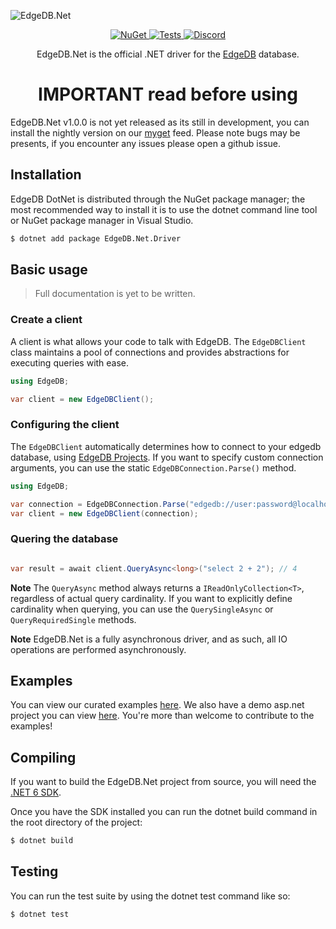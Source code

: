 ![EdgeDB.Net](https://raw.githubusercontent.com/quinchs/EdgeDB.Net/dev/branding/Banner.png)

<p align="center">
  <a href="https://www.nuget.org/packages/EdgeDB.Net.Driver/">
    <img src="https://img.shields.io/nuget/vpre/EdgeDB.Net.Driver.svg?maxAge=2592000?style=plastic" alt="NuGet">
  </a>
  <a href="https://github.com/edgedb/edgedb-net/actions/workflows/tests.yml">
    <img src="https://github.com/edgedb/edgedb-net/actions/workflows/tests.yml/badge.svg?branch=dev" alt="Tests">
  </a>
  <a href="https://discord.gg/tM4EpAaeSq">
    <img src="https://discord.com/api/guilds/841451783728529451/widget.png" alt="Discord">
  </a>
  
  <p align="center">
    EdgeDB.Net is the official .NET driver for the <a href="https://edgedb.com">EdgeDB</a> database.
  </p>
</p>

<h1 align="center">IMPORTANT read before using</h1>

EdgeDB.Net v1.0.0 is not yet released as its still in development, you can install the nightly version on our [myget](https://www.myget.org/feed/edgedb-net/package/nuget/EdgeDB.Net.Driver) feed. Please note bugs may be presents, if you encounter any issues please open a github issue.


## Installation

EdgeDB DotNet is distributed through the NuGet package manager; the most recommended way to install 
it is to use the dotnet command line tool or NuGet package manager in Visual Studio.

```bash
$ dotnet add package EdgeDB.Net.Driver
```

## Basic usage

> Full documentation is yet to be written.

### Create a client
A client is what allows your code to talk with EdgeDB. The `EdgeDBClient` class maintains a pool of connections and provides abstractions for executing queries with ease.
```cs
using EdgeDB;

var client = new EdgeDBClient();
```

### Configuring the client
The `EdgeDBClient` automatically determines how to connect to your edgedb database, using [EdgeDB Projects](https://www.edgedb.com/docs/intro/projects). If you want to specify custom connection arguments, you can use the static `EdgeDBConnection.Parse()` method.

```cs
using EdgeDB;

var connection = EdgeDBConnection.Parse("edgedb://user:password@localhost:5656/mydb");
var client = new EdgeDBClient(connection);
```

### Quering the database
```cs

var result = await client.QueryAsync<long>("select 2 + 2"); // 4
```

**Note**
The `QueryAsync` method always returns a `IReadOnlyCollection<T>`, regardless of actual query cardinality. If you want to explicitly define cardinality when querying, you can use the `QuerySingleAsync` or `QueryRequiredSingle` methods.


**Note**
EdgeDB.Net is a fully asynchronous driver, and as such, all IO operations are performed asynchronously.

## Examples
You can view our curated examples [here](https://github.com/quinchs/EdgeDB.Net/tree/dev/examples/EdgeDB.Examples.ExampleApp/Examples). We also have a demo asp.net project you can view [here](https://github.com/quinchs/EdgeDB.Net/tree/dev/examples/EdgeDB.Examples.ExampleTODOApi). You're more than welcome to contribute to the examples!

## Compiling
If you want to build the EdgeDB.Net project from source, you will need the [.NET 6 SDK](https://dotnet.microsoft.com/en-us/download).
  
Once you have the SDK installed you can run the dotnet build command in the root directory of the project:

```bash
$ dotnet build
```

## Testing

You can run the test suite by using the dotnet test command like so:

```bash
$ dotnet test
```
